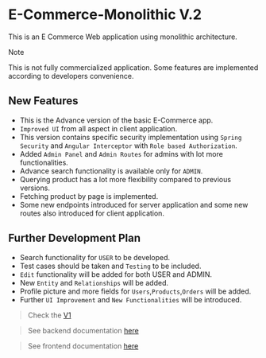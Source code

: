 # E-Commerce-Monolithic V.2

This is an E Commerce Web application using monolithic architecture.

> [!NOTE] 
> This is not fully commercialized application. Some features are implemented according to developers convenience.

## New Features

* This is the Advance version of the basic E-Commerce app.
* `Improved UI` from all aspect in client application.
* This version contains specific security implementation using `Spring Security` and `Angular Interceptor` with `Role based Authorization`.
* Added `Admin Panel` and `Admin Routes` for admins with lot more functionalities.
* Advance search functionality is available only for `ADMIN`.
* Querying product has a lot more flexibility compared to previous versions.
* Fetching product by page is implemented.
* Some new endpoints introduced for server application and some new routes also introduced for client application.

## Further Development Plan

* Search functionality for `USER` to be developed.
* Test cases should be taken and `Testing` to be included.
* `Edit` functionality will be added for both USER and ADMIN.
* New `Entity` and `Relationships` will be added.
* Profile picture and more fields for `Users`,`Products`,`Orders` will be added.
* Further `UI Improvement` and `New Functionalities` will be introduced.

> Check the [V1](https://github.com/abhisekmohantychinua/E-Commerce-Monolithic/tree/v1)

> See backend documentation [here](./e-commerce-backend/README.md)

> See frontend documentation [here](./e-commerce-frontend/README.md)
